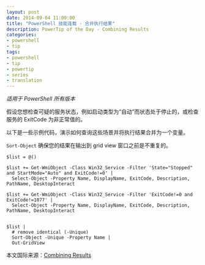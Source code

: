 ```yaml
---
layout: post
date: 2014-09-04 11:00:00
title: "PowerShell 技能连载 - 合并执行结果"
description: PowerTip of the Day - Combining Results
categories:
- powershell
- tip
tags:
- powershell
- tip
- powertip
- series
- translation
---
```

_适用于 PowerShell 所有版本_

假设您想检查可疑的服务状态，例如启动类型为“自动”而状态处于停止的，或检查服务的 ExitCode 为非正常值的。

以下是一些示例代码，演示如何查询这些场景并将执行结果合并为一个变量。

`Sort-Object` 确保您的结果在输出到 grid view 窗口之前是不重复的。

    $list = @()
    
    $list += Get-WmiObject -Class Win32_Service -Filter 'State="Stopped" and StartMode="Auto" and ExitCode!=0' | 
      Select-Object -Property Name, DisplayName, ExitCode, Description, PathName, DesktopInteract 
    
    $list += Get-WmiObject -Class Win32_Service -Filter 'ExitCode!=0 and ExitCode!=1077' | 
      Select-Object -Property Name, DisplayName, ExitCode, Description, PathName, DesktopInteract 
    
    
    $list |
      # remove identical (-Unique)
      Sort-Object -Unique -Property Name | 
      Out-GridView

<!--more-->
本文国际来源：[Combining Results](http://community.idera.com/powershell/powertips/b/tips/posts/combining-results)
